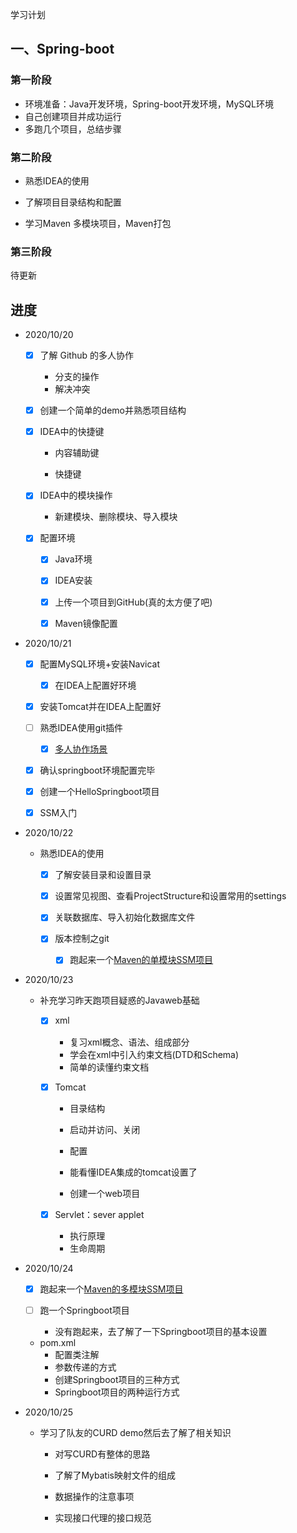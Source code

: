 学习计划

## 一、Spring-boot

### 第一阶段

- 环境准备：Java开发环境，Spring-boot开发环境，MySQL环境
- 自己创建项目并成功运行
- 多跑几个项目，总结步骤

### 第二阶段

- 熟悉IDEA的使用

- 了解项目目录结构和配置
- 学习Maven 多模块项目，Maven打包

### 第三阶段

待更新

## 进度

- 2020/10/20
  - [x] 了解 Github 的多人协作
    - 分支的操作
    - 解决冲突

  - [x] 创建一个简单的demo并熟悉项目结构

  - [x] IDEA中的快捷键

    - 内容辅助键

    - 快捷键
    
  - [x] IDEA中的模块操作

    - 新建模块、删除模块、导入模块

  - [x] 配置环境

    - [x] Java环境

    - [x] IDEA安装

    - [x] 上传一个项目到GitHub(真的太方便了吧)

    - [x] Maven镜像配置

- 2020/10/21

  - [x] 配置MySQL环境+安装Navicat

    - [x] 在IDEA上配置好环境

  - [x] 安装Tomcat并在IDEA上配置好

  - [ ] 熟悉IDEA使用git插件

    - [x] [多人协作场景](https://blog.csdn.net/Y125348369/article/details/87907729)

  - [x] 确认springboot环境配置完毕

  - [x] 创建一个HelloSpringboot项目

  - [x] SSM入门

- 2020/10/22

  - 熟悉IDEA的使用

    - [x] 了解安装目录和设置目录

    - [x] 设置常见视图、查看ProjectStructure和设置常用的settings
    - [x] 关联数据库、导入初始化数据库文件

    - [x] 版本控制之git

      - [x] 跑起来一个[Maven的单模块SSM项目](https://github.com/judasn/IntelliJ-IDEA-TutorialMaven)

- 2020/10/23

  - 补充学习昨天跑项目疑惑的Javaweb基础

    - [x] xml

      - 复习xml概念、语法、组成部分
      - 学会在xml中引入约束文档(DTD和Schema)
      - 简单的读懂约束文档

    - [x] Tomcat

      - 目录结构
      - 启动并访问、关闭

      - 配置


      - 能看懂IDEA集成的tomcat设置了


      - 创建一个web项目

    - [x] Servlet：sever applet

      - 执行原理
      - 生命周期


- 2020/10/24

  - [x] 跑起来一个[Maven的多模块SSM项目](https://github.com/judasn/Basic-Multi-Module-SSM)

  - [ ] 跑一个Springboot项目

    - 没有跑起来，去了解了一下Springboot项目的基本设置
  - pom.xml
      - 配置类注解
      - 参数传递的方式
      - 创建Springboot项目的三种方式
      - Springboot项目的两种运行方式
    

- 2020/10/25

  - 学习了队友的CURD demo然后去了解了相关知识

    - 对写CURD有整体的思路

    - 了解了Mybatis映射文件的组成

    - 数据操作的注意事项

    - 实现接口代理的接口规范